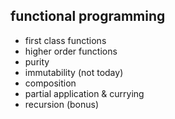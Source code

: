 ##  functional programming

- first class functions
- higher order functions
- purity
- immutability <span class='fragment'>(not today)</span>
- composition
- partial application & currying
- recursion <span class='fragment'>(bonus)</span>
